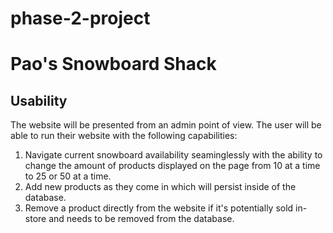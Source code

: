 # phase-2-project

# Pao's Snowboard Shack

## Usability

The website will be presented from an admin point of view. The user will be able to run their website with the following capabilities:

1. Navigate current snowboard availability seaminglessly with the ability to change the amount of products displayed on the page from 10 at a time to 25 or 50 at a time. 
2. Add new products as they come in which will persist inside of the database.
3. Remove a product directly from the website if it's potentially sold in-store and needs to be removed from the database. 

